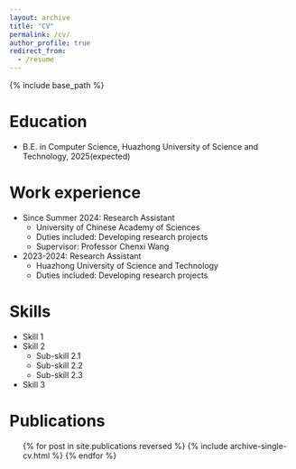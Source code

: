 ```yaml
---
layout: archive
title: "CV"
permalink: /cv/
author_profile: true
redirect_from:
  - /resume
---
```


{% include base_path %}

Education
======
* B.E. in Computer Science, Huazhong University of Science and Technology, 2025(expected)

Work experience
======
* Since Summer 2024: Research Assistant
  * University of Chinese Academy of Sciences
  * Duties included: Developing research projects
  * Supervisor: Professor Chenxi Wang
* 2023-2024: Research Assistant
  * Huazhong University of Science and Technology
  * Duties included: Developing research projects

Skills
======
* Skill 1
* Skill 2
  * Sub-skill 2.1
  * Sub-skill 2.2
  * Sub-skill 2.3
* Skill 3

Publications
======
  <ul>{% for post in site.publications reversed %}
    {% include archive-single-cv.html %}
  {% endfor %}</ul>
